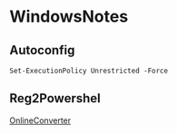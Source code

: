 # WindowsNotes

## Autoconfig

    Set-ExecutionPolicy Unrestricted -Force
    

## Reg2Powershel

[OnlineConverter](https://reg2ps.azurewebsites.net/)
